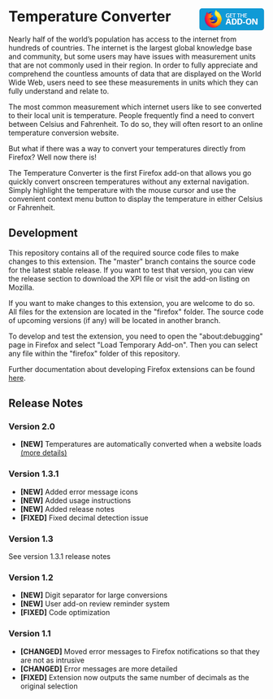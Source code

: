 # Temperature Converter [<img align="right" src=".github/fxaddon.png">](https://addons.mozilla.org/en-CA/firefox/addon/temperature-converter-tool/)
Nearly half of the world’s population has access to the internet from hundreds of countries. The internet is the largest global knowledge base and community, but some users may have issues with measurement units that are not commonly used in their region. In order to fully appreciate and comprehend the countless amounts of data that are displayed on the World Wide Web, users need to see these measurements in units which they can fully understand and relate to.

The most common measurement which internet users like to see converted to their local unit is temperature. People frequently find a need to convert between Celsius and Fahrenheit. To do so, they will often resort to an online temperature conversion website.

But what if there was a way to convert your temperatures directly from Firefox? Well now there is!

The Temperature Converter is the first Firefox add-on that allows you go quickly convert onscreen temperatures without any external navigation. Simply highlight the temperature with the mouse cursor and use the convenient context menu button to display the temperature in either Celsius or Fahrenheit.

## Development
This repository contains all of the required source code files to make changes to this extension. The "master" branch contains the source code for the latest stable release. If you want to test that version, you can view the release section to download the XPI file or visit the add-on listing on Mozilla.

If you want to make changes to this extension, you are welcome to do so. All files for the extension are located in the "firefox" folder. The source code of upcoming versions (if any) will be located in another branch.

To develop and test the extension, you need to open the "about:debugging" page in Firefox and select "Load Temporary Add-on". Then you can select any file within the "firefox" folder of this repository.

Further documentation about developing Firefox extensions can be found [here](https://developer.mozilla.org/docs/Mozilla/Add-ons/WebExtensions/Your_first_WebExtension).

## Release Notes
### Version 2.0
* **[NEW]** Temperatures are automatically converted when a website loads [(more details)](https://github.com/WesleyBranton/Temperature-Converter/wiki/Automatic-temperature-converting)

### Version 1.3.1
* **[NEW]** Added error message icons
* **[NEW]** Added usage instructions
* **[NEW]** Added release notes
* **[FIXED]** Fixed decimal detection issue

### Version 1.3
See version 1.3.1 release notes

### Version 1.2
* **[NEW]** Digit separator for large conversions
* **[NEW]** User add-on review reminder system
* **[FIXED]** Code optimization

### Version 1.1
* **[CHANGED]** Moved error messages to Firefox notifications so that they are not as intrusive
* **[CHANGED]** Error messages are more detailed
* **[FIXED]** Extension now outputs the same number of decimals as the original selection
